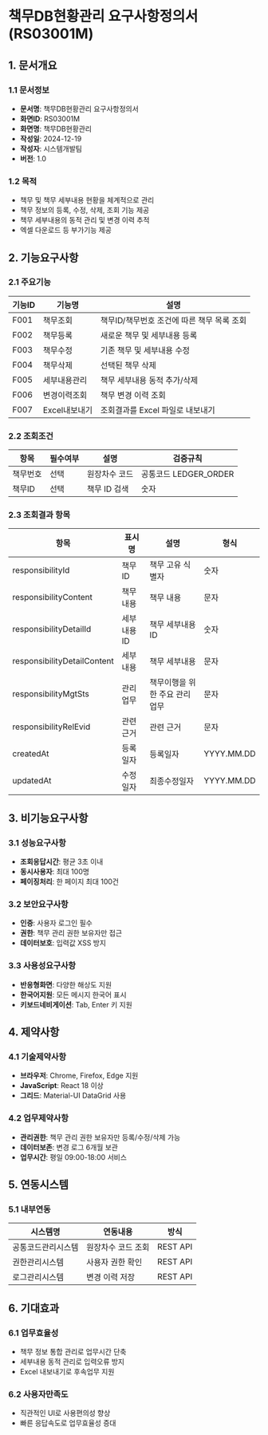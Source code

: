 # 책무DB현황관리 요구사항정의서 (RS03001M)

## 1. 문서개요

### 1.1 문서정보

- **문서명**: 책무DB현황관리 요구사항정의서
- **화면ID**: RS03001M
- **화면명**: 책무DB현황관리
- **작성일**: 2024-12-19
- **작성자**: 시스템개발팀
- **버전**: 1.0

### 1.2 목적

- 책무 및 책무 세부내용 현황을 체계적으로 관리
- 책무 정보의 등록, 수정, 삭제, 조회 기능 제공
- 책무 세부내용의 동적 관리 및 변경 이력 추적
- 엑셀 다운로드 등 부가기능 제공

## 2. 기능요구사항

### 2.1 주요기능

| 기능ID | 기능명        | 설명                                       |
| ------ | ------------- | ------------------------------------------ |
| F001   | 책무조회      | 책무ID/책무번호 조건에 따른 책무 목록 조회 |
| F002   | 책무등록      | 새로운 책무 및 세부내용 등록               |
| F003   | 책무수정      | 기존 책무 및 세부내용 수정                 |
| F004   | 책무삭제      | 선택된 책무 삭제                           |
| F005   | 세부내용관리  | 책무 세부내용 동적 추가/삭제               |
| F006   | 변경이력조회  | 책무 변경 이력 조회                        |
| F007   | Excel내보내기 | 조회결과를 Excel 파일로 내보내기           |

### 2.2 조회조건

| 항목     | 필수여부 | 설명          | 검증규칙              |
| -------- | -------- | ------------- | --------------------- |
| 책무번호 | 선택     | 원장차수 코드 | 공통코드 LEDGER_ORDER |
| 책무ID   | 선택     | 책무 ID 검색  | 숫자                  |

### 2.3 조회결과 항목

| 항목                        | 표시명     | 설명                          | 형식       |
| --------------------------- | ---------- | ----------------------------- | ---------- |
| responsibilityId            | 책무ID     | 책무 고유 식별자              | 숫자       |
| responsibilityContent       | 책무내용   | 책무 내용                     | 문자       |
| responsibilityDetailId      | 세부내용ID | 책무 세부내용 ID              | 숫자       |
| responsibilityDetailContent | 세부내용   | 책무 세부내용                 | 문자       |
| responsibilityMgtSts        | 관리업무   | 책무이행을 위한 주요 관리업무 | 문자       |
| responsibilityRelEvid       | 관련근거   | 관련 근거                     | 문자       |
| createdAt                   | 등록일자   | 등록일자                      | YYYY.MM.DD |
| updatedAt                   | 수정일자   | 최종수정일자                  | YYYY.MM.DD |

## 3. 비기능요구사항

### 3.1 성능요구사항

- **조회응답시간**: 평균 3초 이내
- **동시사용자**: 최대 100명
- **페이징처리**: 한 페이지 최대 100건

### 3.2 보안요구사항

- **인증**: 사용자 로그인 필수
- **권한**: 책무 관리 권한 보유자만 접근
- **데이터보호**: 입력값 XSS 방지

### 3.3 사용성요구사항

- **반응형화면**: 다양한 해상도 지원
- **한국어지원**: 모든 메시지 한국어 표시
- **키보드네비게이션**: Tab, Enter 키 지원

## 4. 제약사항

### 4.1 기술제약사항

- **브라우저**: Chrome, Firefox, Edge 지원
- **JavaScript**: React 18 이상
- **그리드**: Material-UI DataGrid 사용

### 4.2 업무제약사항

- **관리권한**: 책무 관리 권한 보유자만 등록/수정/삭제 가능
- **데이터보존**: 변경 로그 6개월 보관
- **업무시간**: 평일 09:00-18:00 서비스

## 5. 연동시스템

### 5.1 내부연동

| 시스템명           | 연동내용           | 방식     |
| ------------------ | ------------------ | -------- |
| 공통코드관리시스템 | 원장차수 코드 조회 | REST API |
| 권한관리시스템     | 사용자 권한 확인   | REST API |
| 로그관리시스템     | 변경 이력 저장     | REST API |

## 6. 기대효과

### 6.1 업무효율성

- 책무 정보 통합 관리로 업무시간 단축
- 세부내용 동적 관리로 입력오류 방지
- Excel 내보내기로 후속업무 지원

### 6.2 사용자만족도

- 직관적인 UI로 사용편의성 향상
- 빠른 응답속도로 업무효율성 증대
